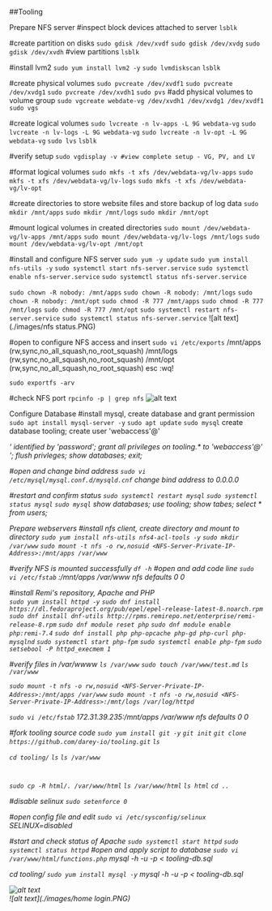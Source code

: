 ##Tooling

Prepare NFS server
#inspect block devices attached to server
`lsblk`

#create partition on disks
`sudo gdisk /dev/xvdf`
`sudo gdisk /dev/xvdg`
`sudo gdisk /dev/xvdh`
#view partitions
`lsblk`

#install lvm2
`sudo yum install lvm2 -y`
`sudo lvmdiskscan`
`lsblk`

#create physical volumes
`sudo pvcreate /dev/xvdf1`
`sudo pvcreate /dev/xvdg1`
`sudo pvcreate /dev/xvdh1`
`sudo pvs`
#add physical volumes to volume group
`sudo vgcreate webdate-vg /dev/xvdh1 /dev/xvdg1 /dev/xvdf1`
`sudo vgs`

#create logical volumes
`sudo lvcreate -n lv-apps -L 9G webdata-vg`
`sudo lvcreate -n lv-logs -L 9G webdata-vg`
`sudo lvcreate -n lv-opt -L 9G webdata-vg`
`sudo lvs`
`lsblk`

#verify setup
`sudo vgdisplay -v #view complete setup - VG, PV, and LV`

#format logical volumes
`sudo mkfs -t xfs /dev/webdata-vg/lv-apps`
`sudo mkfs -t xfs /dev/webdata-vg/lv-logs`
`sudo mkfs -t xfs /dev/webdata-vg/lv-opt`

#create directories to store website files and store backup of log data
`sudo mkdir /mnt/apps`
`sudo mkdir /mnt/logs`
`sudo mkdir /mnt/opt`

#mount logical volumes in created directories
`sudo mount /dev/webdata-vg/lv-apps /mnt/apps`
`sudo mount /dev/webdata-vg/lv-logs /mnt/logs`
`sudo mount /dev/webdata-vg/lv-opt /mnt/opt`

#install and configure NFS server
`sudo yum -y update`
`sudo yum install nfs-utils -y`
`sudo systemctl start nfs-server.service`
`sudo systemctl enable nfs-server.service`
`sudo systemctl status nfs-server.service`

`sudo chown -R nobody: /mnt/apps`
`sudo chown -R nobody: /mnt/logs`
`sudo chown -R nobody: /mnt/opt`
`sudo chmod -R 777 /mnt/apps`
`sudo chmod -R 777 /mnt/logs`
`sudo chmod -R 777 /mnt/opt`
`sudo systemctl restart nfs-server.service`
`sudo systemctl status nfs-server.service`
![alt text](./images/nfs status.PNG)

#open to configure NFS access and insert 
`sudo vi /etc/exports`
/mnt/apps <Subnet-CIDR>(rw,sync,no_all_squash,no_root_squash)
/mnt/logs <Subnet-CIDR>(rw,sync,no_all_squash,no_root_squash)
/mnt/opt <Subnet-CIDR>(rw,sync,no_all_squash,no_root_squash)
esc
:wq!
  
`sudo exportfs -arv`

#check NFS port
`rpcinfo -p | grep nfs`
![alt text](./images/ports.PNG)
  
Configure Database
#install mysql, create database and grant permission
`sudo apt install mysql-server -y`
`sudo apt update`
`sudo mysql`
create database tooling;
create user 'webaccess'@'<address>' identified by 'password';
grant all privileges on tooling.* to 'webaccess'@'<address>';
flush privleges;
show databases;
exit;

#open and change bind address
`sudo vi /etc/mysql/mysql.conf.d/mysqld.cnf`
change bind address to 0.0.0.0

#restart and confirm status 
`sudo systemctl restart mysql`
`sudo systemctl status mysql`
`sudo mysql`
show databases;
use tooling;
show tabes;
select * from users;

Prepare webservers
#install nfs client, create directory and mount to directory
`sudo yum install nfs-utils nfs4-acl-tools -y`
`sudo mkdir /var/www`
`sudo mount -t nfs -o rw,nosuid <NFS-Server-Private-IP-Address>:/mnt/apps /var/www`

#verify NFS is mounted successfully
`df -h`
#open and add code line
`sudo vi /etc/fstab`
<NFS-Server-Private-IP-Address>:/mnt/apps /var/www nfs defaults 0 0

#install Remi's repository, Apache and PHP  
`sudo yum install httpd -y`
`sudo dnf install https://dl.fedoraproject.org/pub/epel/epel-release-latest-8.noarch.rpm`
`sudo dnf install dnf-utils http://rpms.remirepo.net/enterprise/remi-release-8.rpm`
`sudo dnf module reset php`
`sudo dnf module enable php:remi-7.4`
`sudo dnf install php php-opcache php-gd php-curl php-mysqlnd`
`sudo systemctl start php-fpm`
`sudo systemctl enable php-fpm`
`sudo setsebool -P httpd_execmem 1`

#verify files in /var/wwww
`ls /var/www`
`sudo touch /var/www/test.md`
`ls /var/www`
  
`sudo mount -t nfs -o rw,nosuid <NFS-Server-Private-IP-Address>:/mnt/apps /var/www`
`sudo mount -t nfs -o rw,nosuid <NFS-Server-Private-IP-Address>:/mnt/logs /var/log/httpd`

`sudo vi /etc/fstab`
172.31.39.235:/mnt/apps /var/www nfs defaults 0 0

#fork tooling source code
`sudo yum install git -y`
`git init`
`git clone https://github.com/darey-io/tooling.git`
`ls`

`cd tooling/`
`ls`
`ls /var/www`

#
`sudo cp -R html/. /var/www/html`
`ls /var/www/html`
`ls html`
`cd ..`
 
#disable selinux
`sudo setenforce 0`

#open config file and edit
`sudo vi /etc/sysconfig/selinux`
SELINUX=disabled
  
#start and check status of Apache
`sudo systemctl start httpd`
`sudo systemctl status httpd`
#open and apply script to database
`sudo vi /var/www/html/functions.php`
mysql -h <databse-private-ip> -u <db-username> -p <db-pasword> < tooling-db.sql

cd tooling/
`sudo yum install mysql -y`
mysql -h <databse-private-ip> -u <db-username> -p <db-pasword> < tooling-db.sql

![alt text](./images/login.PNG)                                                               
![alt text](./images/home login.PNG)
                                                                               
